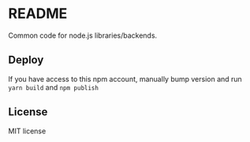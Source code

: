 # README

Common code for node.js libraries/backends.
## Deploy

If you have access to this npm account, manually bump version and run `yarn build` and `npm publish`


## License

MIT license
